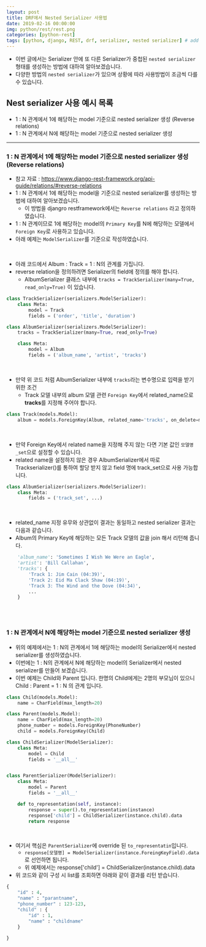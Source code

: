```yaml
---
layout: post
title: DRF에서 Nested Serializer 사용법
date: 2019-02-16 00:00:00
img: python/rest/rest.png
categories: [python-rest] 
tags: [python, django, REST, drf, serializer, nested serializer] # add tag
---
```


+ 이번 글에서는 Serializer 안에 또 다른 Serializer가 중첩된 `nested serializer` 형태를 생성하는 방법에 대하여 알아보겠습니다.
+ 다양한 방법의 `nested serializer`가 있으며 상황에 따라 사용방법이 조금씩 다를 수 있습니다.

## Nest serializer 사용 예시 목록

+ 1 : N 관계에서 1에 해당하는 model 기준으로 nested serializer 생성 (Reverse relations)
+ 1 : N 관계에서 N에 해당하는 model 기준으로 nested serializer 생성

---

###  1 : N 관계에서 1에 해당하는 model 기준으로 nested serializer 생성 (Reverse relations)

+ 참고 자료 : https://www.django-rest-framework.org/api-guide/relations/#reverse-relations
+ 1 : N 관계에서 1에 해당하는 model을 기준으로 nested serializer를 생성하는 방법에 대하여 알아보겠습니다.
    + 이 방법을 djangro restframework에서는 `Reverse relations` 라고 정의하였습니다.
+ 1 : N 관계이므로 1에 해당하는 model의 `Primary Key`를 N에 해당하는 모델에서 `Foreign Key`로 사용하고 있습니다.
+ 아래 예제는 `ModelSerializer`를 기준으로 작성하였습니다.

<br>

+ 아래 코드에서 Album : Track = 1 : N의 관계를 가집니다.
+ reverse relation을 정의하려면 Serializer의 field에 정의를 해야 합니다.
    + AlbumSerializer 클래스 내부에 `tracks = TrackSerializer(many=True, read_only=True)` 이 있습니다.

```python
class TrackSerializer(serializers.ModelSerializer):
    class Meta:
        model = Track
        fields = ('order', 'title', 'duration')

class AlbumSerializer(serializers.ModelSerializer):
    tracks = TrackSerializer(many=True, read_only=True)

    class Meta:
        model = Album
        fields = ('album_name', 'artist', 'tracks')
```

<br>

+ 만약 위 코드 처럼 AlbumSerializer 내부에 `tracks`라는 변수명으로 입력을 받기 위한 조건
    + Track 모델 내부의 album 모델 관련 `Foreign Key`에서 related_name으로 **tracks**를 지정해 주어야 합니다.

```python
class Track(models.Model):
    album = models.ForeignKey(Album, related_name='tracks', on_delete=models.CASCADE)
```

<br>

+ 만약 Foreign Key에서 related name을 지정해 주지 않는 다면 기본 값인 `모델명_set`으로 설정할 수 있습니다.
+ related name을 설정하지 않은 경우 AlbumSerializer에서 따로 Trackserializer()를 통하여 할당 받지 않고 field 명에 track_set으로 사용 가능합니다.

```python
class AlbumSerializer(serializers.ModelSerializer):
    class Meta:
        fields = ('track_set', ...)
``` 

<br>

+ related_name 지정 유무와 상관없이 결과는 동일하고 nested serializer 결과는 다음과 같습니다.
+ Album의 Primary Key에 해당하는 모든 Track 모델의 값을 join 해서 리턴해 줍니다.

```python
    'album_name': 'Sometimes I Wish We Were an Eagle',
    'artist': 'Bill Callahan',
    'tracks': {
        'Track 1: Jim Cain (04:39)',
        'Track 2: Eid Ma Clack Shaw (04:19)',
        'Track 3: The Wind and the Dove (04:34)',
        ...
    }
```

<br><br>

### 1 : N 관계에서 N에 해당하는 model 기준으로 nested serializer 생성

+ 위의 예제에서는 1 : N의 관계에서 1에 해당하는 model의 Serializer에서 nested serializer를 생성하였습니다.
+ 이번에는 1 : N의 관계에서 N에 해당하는 model의 Serializer에서 nested serializer를 만들어 보겠습니다.
+ 이번 예제는 Child와 Parent 입니다. 한명의 Child에게는 2명의 부모님이 있으니 Child : Parent = 1 : N 의 관계 입니다.

```python
class Child(models.Model):
    name = CharField(max_length=20)

class Parent(models.Model):
    name = CharField(max_length=20)
    phone_number = models.ForeignKey(PhoneNumber)
    child = models.ForeignKey(Child)

class ChildSerializer(ModelSerializer):
    class Meta:
        model = Child
        fields = '__all__'


class ParentSerializer(ModelSerializer):
    class Meta:
        model = Parent
        fields = '__all__'

    def to_representation(self, instance):
        response = super().to_representation(instance)
        response['child'] = ChildSerializer(instance.child).data
        return response
```

<br>

+ 여기서 핵심은 `ParentSerializer`에 override 된 `to_representatin`입니다.
    + `response[모델명] = ModelSerializer(instance.ForeingKeyField).data` 로 선언하면 됩니다.
    + 위 예제에서는 response\['child'\] = ChildSerializer(instance.child).data
+ 위 코드와 같이 구성 시 list를 조회하면 아래와 같이 결과를 리턴 받습니다.    

```python
{
    "id" : 4,
    "name" : "parantname",
    "phone_number" : 123-123,
    "child" : {
        "id" : 1,
        "name" : "childname"
    }
    
}
```

<br><br>




